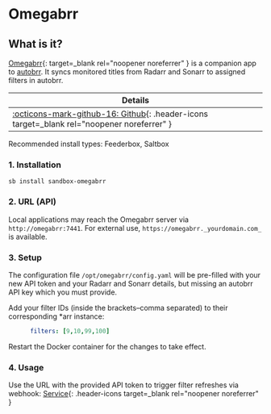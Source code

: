 # Omegabrr

## What is it?

[Omegabrr](https://github.com/autobrr/omegabrr){: target=_blank rel="noopener noreferrer" } is a companion app to [autobrr](https://docs.saltbox.dev/sandbox/apps/autobrr/). It syncs monitored titles from Radarr and Sonarr to assigned filters in autobrr.

| Details     |
|-------------|
| [:octicons-mark-github-16: Github](https://github.com/autobrr/omegabrr){: .header-icons target=_blank rel="noopener noreferrer" } |

Recommended install types: Feederbox, Saltbox

### 1. Installation

```shell
sb install sandbox-omegabrr
```

### 2. URL (API)

Local applications may reach the Omegabrr server via `http://omegabrr:7441`. For external use, `https://omegabrr._yourdomain.com_` is available.

### 3. Setup

The configuration file `/opt/omegabrr/config.yaml` will be pre-filled with your new API token and your Radarr and Sonarr details, but missing an autobrr API key which you must provide.

Add your filter IDs (inside the brackets–comma separated) to their corresponding *arr instance:
```yaml
      filters: [9,10,99,100]
```
Restart the Docker container for the changes to take effect.

### 4. Usage

Use the URL with the provided API token to trigger filter refreshes via webhook: [Service](https://github.com/autobrr/omegabrr#service){: .header-icons target=_blank rel="noopener noreferrer" }
